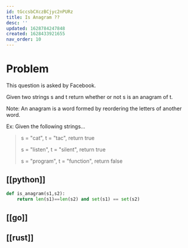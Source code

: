 ```yaml
---
id: tGccsbCXczBCjyc2nPURz
title: Is Anagram ??
desc: ''
updated: 1628784247848
created: 1628433921655
nav_order: 10
---
```


# Problem

This question is asked by Facebook.

Given two strings s and t return whether or not s is an anagram of t.

Note: An anagram is a word formed by reordering the letters of another word.

Ex: Given the following strings...

> s = "cat", t = "tac", return true
>
> s = "listen", t = "silent", return true
>
> s = "program", t = "function", return false


## [[python]]

```python
def is_anagram(s1,s2):
    return len(s1)==len(s2) and set(s1) == set(s2)
```
## [[go]]

## [[rust]]
